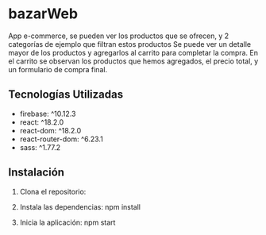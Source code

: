 # bazarWeb
App e-commerce, se pueden ver los productos que se ofrecen, y 2 categorías de ejemplo que filtran estos productos
Se puede ver un detalle mayor de los productos y agregarlos al carrito para completar la compra.
En el carrito se observan los productos que hemos agregados, el precio total, y un formulario de compra final.

## Tecnologías Utilizadas
* firebase: ^10.12.3
* react: ^18.2.0
* react-dom: ^18.2.0
* react-router-dom: ^6.23.1
* sass: ^1.77.2

## Instalación
1. Clona el repositorio:
   

2. Instala las dependencias:
   npm install

3. Inicia la aplicación:
   npm start





